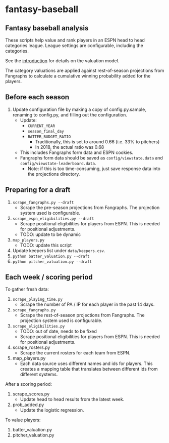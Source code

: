 # fantasy-baseball

## Fantasy baseball analysis

These scripts help value and rank players in an ESPN head to head categories league. League settings are configurable, including the categories.

See the [introduction](INTRO.md) for details on the valuation model.

The category valuations are applied against rest-of-season projections from Fangraphs to calculate a cumulative winning probability added for the players.

## Before each season

1. Update configuration file by making a copy of config.py.sample, renaming to config.py, and filling out the configuration.
    * Update:
        * `CURRENT_YEAR`
        * `season_final_day`
        * `BATTER_BUDGET_RATIO`
            * Traditionally, this is set to around 0.66 (i.e. 33% to pitchers)
            * In 2018, the actual ratio was 0.68
    * This includes Fangraphs form data and ESPN cookies.
    * Fangraphs form data should be saved as `config/viewstate.data` and `config/viewstate-leaderboard.data`.
        * Note: if this is too time-consuming, just save response data into the projections directory.

## Preparing for a draft

1. `scrape_fangraphs.py --draft`
    * Scrape the pre-season projections from Fangraphs. The projection system used is configurable.
1. `scrape_espn_eligibilities.py --draft`
    * Scrape positional eligibilities for players from ESPN. This is needed for positional adjustments.
    * TODO: update to be dynamic
1. `map_players.py`
    * TODO: update this script
1. Update keepers list under `data/keepers.csv`.
1. `python batter_valuation.py --draft`
1. `python pitcher_valuation.py --draft`


## Each week / scoring period

To gather fresh data:

1. `scrape_playing_time.py`
    * Scrape the number of PA / IP for each player in the past 14 days.
1. `scrape_fangraphs.py`
    * Scrape the rest-of-season projections from Fangraphs. The projection system used is configurable.
1. `scrape_eligibilities.py`
    * TODO: out of date, needs to be fixed
    * Scrape positional eligibilities for players from ESPN. This is needed for positional adjustments.
1. scrape_rosters.py
    * Scrape the current rosters for each team from ESPN.
1. map_players.py
    * Each data source uses different names and ids for players. This creates a mapping table that translates between different ids from different systems.

After a scoring period:

1. scrape_scores.py
    * Update head to head results from the latest week.
1. prob_added.py
    * Update the logistic regression.

To value players:

1. batter_valuation.py
1. pitcher_valuation.py

